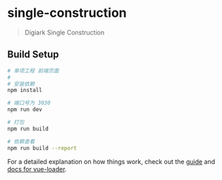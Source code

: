 # single-construction

> Digiark Single Construction

## Build Setup

``` bash
# 单项工程 前端页面
#
# 安装依赖
npm install

# 端口号为 3030
npm run dev

# 打包
npm run build

# 依赖查看
npm run build --report
```

For a detailed explanation on how things work, check out the [guide](http://vuejs-templates.github.io/webpack/) and [docs for vue-loader](http://vuejs.github.io/vue-loader).
